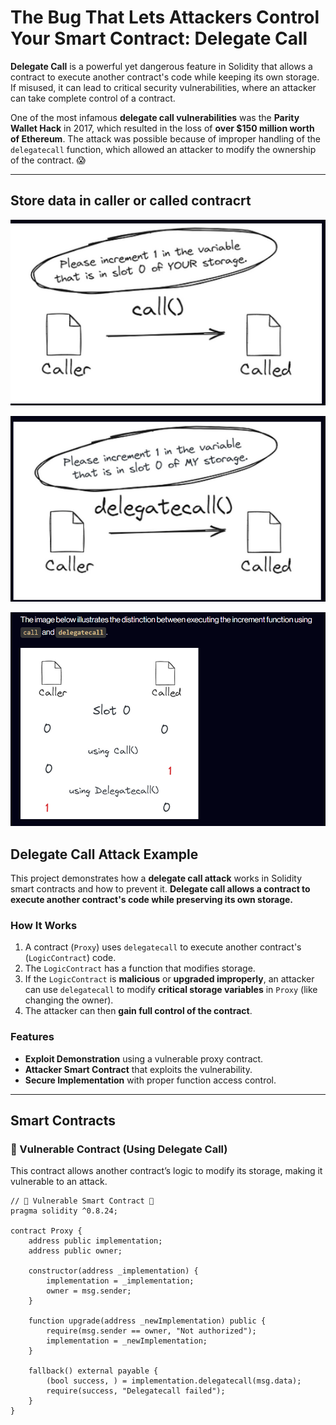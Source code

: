 # The Bug That Lets Attackers Control Your Smart Contract: Delegate Call

**Delegate Call** is a powerful yet dangerous feature in Solidity that allows a contract to execute another contract's code while keeping its own storage. If misused, it can lead to critical security vulnerabilities, where an attacker can take complete control of a contract.  

One of the most infamous **delegate call vulnerabilities** was the **Parity Wallet Hack** in 2017, which resulted in the loss of **over $150 million worth of Ethereum**. The attack was possible because of improper handling of the `delegatecall` function, which allowed an attacker to modify the ownership of the contract. 😱  

---

## Store data in caller or called contracrt

![alt text](image.png)


![alt text](image-1.png)


![alt text](image-2.png)


## Delegate Call Attack Example

This project demonstrates how a **delegate call attack** works in Solidity smart contracts and how to prevent it. **Delegate call allows a contract to execute another contract's code while preserving its own storage.**  

### How It Works
1. A contract (`Proxy`) uses `delegatecall` to execute another contract's (`LogicContract`) code.
2. The `LogicContract` has a function that modifies storage.
3. If the `LogicContract` is **malicious** or **upgraded improperly**, an attacker can use `delegatecall` to modify **critical storage variables** in `Proxy` (like changing the owner).
4. The attacker can then **gain full control of the contract**.


### Features
- **Exploit Demonstration** using a vulnerable proxy contract.
- **Attacker Smart Contract** that exploits the vulnerability.
- **Secure Implementation** with proper function access control.

---

## Smart Contracts  

### 🔴 Vulnerable Contract (Using Delegate Call)
This contract allows another contract’s logic to modify its storage, making it vulnerable to an attack.

```solidity
// 🚨 Vulnerable Smart Contract 🚨
pragma solidity ^0.8.24;

contract Proxy {
    address public implementation;
    address public owner;

    constructor(address _implementation) {
        implementation = _implementation;
        owner = msg.sender;
    }

    function upgrade(address _newImplementation) public {
        require(msg.sender == owner, "Not authorized");
        implementation = _newImplementation;
    }

    fallback() external payable {
        (bool success, ) = implementation.delegatecall(msg.data);
        require(success, "Delegatecall failed");
    }
}
